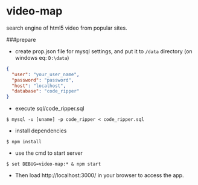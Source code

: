 # video-map
search engine of html5 video from popular sites.

###prepare
* create prop.json file for mysql settings, and put it to `/data` directory (on windows eq: `D:\data`)
```json
{
  "user": "your_user_name",
  "password": "password",
  "host": "localhost",
  "database": "code_ripper"
}
```
* execute sql/code_ripper.sql
```shell
$ mysql -u [uname] -p code_ripper < code_ripper.sql
```
* install dependencies
```shell
$ npm install
```
* use the cmd to start server
```shell
$ set DEBUG=video-map:* & npm start
```
* Then load http://localhost:3000/ in your browser to access the app.
